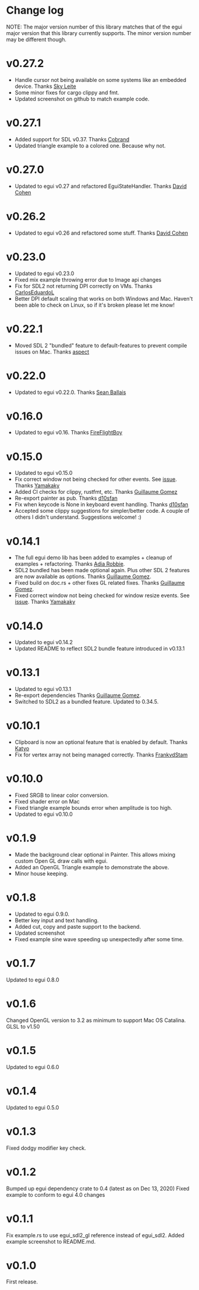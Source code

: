 # Change log

NOTE: The major version number of this library matches that of the egui major version that this library currently supports. The minor version number may be different though. 

# v0.27.2
* Handle cursor not being available on some systems like an embedded device. Thanks [Sky Leite](https://github.com/SkyLeite)
* Some minor fixes for cargo clippy and fmt.
* Updated screenshot on github to match example code.

# v0.27.1
* Added support for SDL v0.37. Thanks [Cobrand](https://github.com/Cobrand)
* Updated triangle example to a colored one. Because why not.

# v0.27.0
* Updated to egui v0.27 and refactored EguiStateHandler. Thanks [David Cohen](https://github.com/osimarr)

# v0.26.2
* Updated to egui v0.26 and refactored some stuff. Thanks [David Cohen](https://github.com/osimarr)

# v0.23.0
* Updated to egui v0.23.0
* Fixed mix example throwing error due to Image api changes
* Fix for SDL2 not returning DPI correctly on VMs. Thanks [CarlosEduardoL](https://github.com/CarlosEduardoL)
* Better DPI default scaling that works on both Windows and Mac. Haven't been able to check on Linux, so if it's broken please let me know!

# v0.22.1
* Moved SDL 2 "bundled" feature to default-features to prevent compile issues on
  Mac. Thanks [aspect](https://github.com/aspect)
  
# v0.22.0
* Updated to egui v0.22.0. Thanks [Sean Ballais](https://github.com/seanballais)
  
# v0.16.0
* Updated to egui v0.16. Thanks [FireFlightBoy](https://github.com/FirelightFlagboy)

# v0.15.0
* Updated to egui v0.15.0
* Fix correct window not being checked for other events. See [issue](https://github.com/ArjunNair/egui_sdl2_gl/issues/11). Thanks [Yamakaky](https://github.com/Yamakaky)
* Added CI checks for clippy, rustfmt, etc. Thanks [Guillaume Gomez](https://github.com/GuillaumeGomez/)
* Re-export painter as pub. Thanks [d10sfan](https://github.com/d10sfan)
* Fix when keycode is None in keyboard event handling. Thanks [d10sfan](https://github.com/d10sfan)
* Accepted some clippy suggestions for simpler/better code. A couple of others I didn't understand. Suggestions welcome! :)

# v0.14.1
* The full egui demo lib has been added to examples + cleanup of examples + refactoring. Thanks [Adia Robbie](https://github.com/Ar37-rs).
* SDL2 bundled has been made optional again. Plus other SDL 2 features are now available as options. Thanks [Guillaume Gomez](https://github.com/GuillaumeGomez/).
* Fixed build on doc.rs + other fixes GL related fixes. Thanks [Guillaume Gomez](https://github.com/GuillaumeGomez/).
* Fixed correct window not being checked for window resize events. See [issue](https://github.com/ArjunNair/egui_sdl2_gl/issues/11). Thanks [Yamakaky](https://github.com/Yamakaky)

# v0.14.0
* Updated to egui v0.14.2
* Updated README to reflect SDL2 bundle feature introduced in v0.13.1

# v0.13.1
* Updated to egui v0.13.1
* Re-export dependencies Thanks [Guillaume Gomez](https://github.com/GuillaumeGomez/).
* Switched to SDL2 as a bundled feature. Updated to 0.34.5.

# v0.10.1
* Clipboard is now an optional feature that is enabled by default. Thanks [Katyo](https://github.com/katyo) 
* Fix for vertex array not being managed correctly. Thanks [FrankvdStam](https://github.com/FrankvdStam) 

# v0.10.0
* Fixed SRGB to linear color conversion.
* Fixed shader error on Mac
* Fixed triangle example bounds error when amplitude is too high.
* Updated to egui v0.10.0

# v0.1.9
* Made the background clear optional in Painter. This allows mixing custom Open GL draw calls with egui.
* Added an OpenGL Triangle example to demonstrate the above.
* Minor house keeping.

# v0.1.8
* Updated to egui 0.9.0.
* Better key input and text handling.
* Added cut, copy and paste support to the backend.
* Updated screenshot
* Fixed example sine wave speeding up unexpectedly after some time.

# v0.1.7
Updated to egui 0.8.0

# v0.1.6 
Changed OpenGL version to 3.2 as minimum to support Mac OS Catalina. GLSL to v1.50

# v0.1.5
Updated to egui 0.6.0

# v0.1.4
Updated to egui 0.5.0

# v0.1.3
Fixed dodgy modifier key check.

# v0.1.2
Bumped up egui dependency crate to 0.4 (latest as on Dec 13, 2020)
Fixed example to conform to egui 4.0 changes

# v0.1.1
Fix example.rs to use egui_sdl2_gl reference instead of egui_sdl2.
Added example screenshot to README.md.

# v0.1.0
First release.
